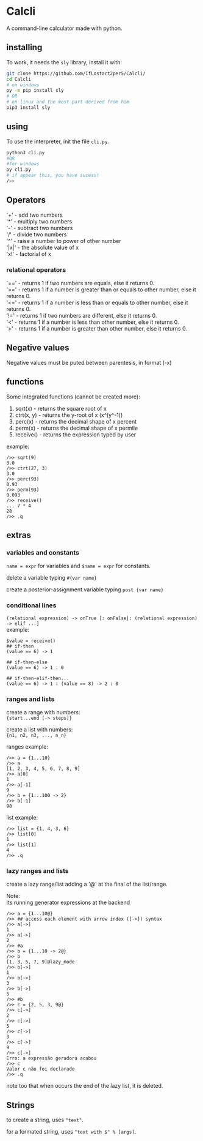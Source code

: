 # Calcli
A command-line calculator made with python.  

## installing
To work, it needs the `sly` library, install it with:  
```sh
git clone https://github.com/IfLostart2per5/Calcli/
cd Calcli
# on windows
py -m pip install sly
# OR
# on linux and the most part derived from him
pip3 install sly
```

## using
To use the interpreter, init the file `cli.py`.
```sh
python3 cli.py
#OR
#for windows
py cli.py
# if appear this, you have sucess!
/>>
```
## Operators

'+' - add two numbers  
'*' - multiply two numbers  
'-' - subtract two numbers  
'/' - divide two numbers  
'^' - raise a number to power of other number  
'|x|' - the absolute value of x  
'x!' - factorial of x  

### relational operators
'==' - returns 1 if two numbers are equals, else it returns 0.  
'>=' - returns 1 if a number is greater than or equals to other number, else it returns 0.  
'<=' - returns 1 if a number is less than or equals to other number, else it returns 0.  
'!=' - returns 1 if two numbers are different, else it returns 0.  
'<' - returns 1 if a number is less than other number, else it returns 0.  
'>' - returns 1 if a number is greater than other number, else it returns 0.  

## Negative values

Negative values must be puted between parentesis, in format (-x)


## functions

Some integrated functions (cannot be created more):
  1. sqrt(x) - returns the square root of x  
  2. ctrt(x, y) - returns the y-root of x (x^(y^-1))  
  3. perc(x) - returns the decimal shape of x percent  
  4. perm(x) - returns the decimal shape of x permile  
  5. receive() - returns the expression typed by user  

example:
```
/>> sqrt(9)
3.0
/>> ctrt(27, 3)
3.0
/>> perc(93)
0.93
/>> perm(93)
0.093
/>> receive()
... 7 * 4
28
/>> .q
  ```


## extras

### variables and constants
`name = expr` for variables and `$name = expr` for constants.  
  

delete a variable typing `#{var name}`  

create a posterior-assignment variable typing `post {var name}`  

### conditional lines
`(relational expression) -> onTrue [: onFalse|: (relational expression) -> elif ...]`  
example:

```
$value = receive()
## if-then
(value == 6) -> 1

## if-then-else
(value == 6) -> 1 : 0

## if-then-elif-then...
(value == 6) -> 1 : (value == 8) -> 2 : 0

```


### ranges and lists

create a range with numbers:  
`{start...end [-> steps]}`  

create a list with numbers:  
`{n1, n2, n3, ..., n_n}`  

ranges example:  
```
/>> a = {1...10}
/>> a
[1, 2, 3, 4, 5, 6, 7, 8, 9]
/>> a[0]
1
/>> a[-1]
9
/>> b = {1...100 -> 2}
/>> b[-1]
98
```

list example:  
```
/>> list = {1, 4, 3, 6}
/>> list[0]
1
/>> list[1]
4
/>> .q
```

### lazy ranges and lists
create a lazy range/list adding a '@' at the final of the list/range.
  
Note:  
Its running generator expressions at the backend  

```
/>> a = {1...10@}
/>> ## access each element with arrow index ([->]) syntax
/>> a[->]
1
/>> a[->]
2
/>> #a
/>> b = {1...10 -> 2@}
/>> b
[1, 3, 5, 7, 9]@lazy_mode
/>> b[->]
1
/>> b[->]
3
/>> b[->]
5
/>> #b
/>> c = {2, 5, 3, 9@}
/>> c[->]
2
/>> c[->]
5
/>> c[->]
3
/>> c[->]
9
/>> c[->]
Erro: a expressão geradora acabou
/>> c
Valor c não foi declarado
/>> .q
```

note too that when occurs the end of the lazy list, it is deleted.


## Strings
to create a string, uses `"text"`.

for a formated string, uses `"text with $" % [args]`.

